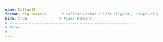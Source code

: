 ```yaml
---
name: Callout4
format: big-numbers       # Callout Format ("left-aligned", "right-aligned", "full-bleed", or "big-numbers")
hide: true               # Hides Element
# ---------------------------------------------------------
# Notes:
# ---------------------------------------------------------
---
```


